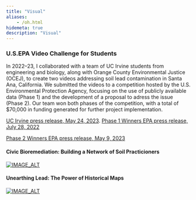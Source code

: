 ```yaml
---
title: "Visual"
aliases:
    - /oh.html
hidemeta: true
description: "Visual"
---
```


### U.S.EPA Video Challenge for Students

In 2022–23, I collaborated with a team of UC Irvine students from engineering and biology, along with Orange County Environmental Justice (OCEJ), to create two videos addressing soil lead contamination in Santa Ana, California. We submitted the videos to a competition hosted by the U.S. Environmental Protection Agency, focusing on the use of publicly available data (Phase 1) and the development of a proposal to adress the issue (Phase 2). Our team won both phases of the competition, with a total of $70,000 in funding generated for further project implementation.

[UC Irvine press release, May 24, 2023](https://www.socsci.uci.edu/newsevents/news/2023/2023-05-24-epa-video-challenge.php). 
[Phase 1 Winners EPA press release, July 28, 2022](https://www.epa.gov/newsreleases/epa-announces-winners-environmental-justice-video-challenge-students)

[Phase 2 Winners EPA press release, May 9, 2023](https://www.epa.gov/newsreleases/epa-announces-phase-2-winners-environmental-justice-video-challenge-students)

#### Civic Bioremediation: Building a Network of Soil Practicioners
[![IMAGE_ALT](https://img.youtube.com/vi/S6tZfiOTeCA/0.jpg)](https://www.youtube.com/watch?v=S6tZfiOTeCA)

#### Unearthing Lead: The Power of Historical Maps
[![IMAGE_ALT](https://img.youtube.com/vi/IE-ax71ClaI/0.jpg)](https://www.youtube.com/watch?v=IE-ax71ClaI)



